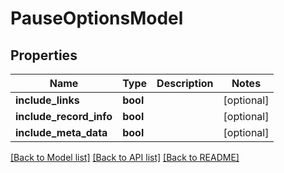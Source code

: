 # PauseOptionsModel

## Properties
Name | Type | Description | Notes
------------ | ------------- | ------------- | -------------
**include_links** | **bool** |  | [optional] 
**include_record_info** | **bool** |  | [optional] 
**include_meta_data** | **bool** |  | [optional] 

[[Back to Model list]](../README.md#documentation-for-models) [[Back to API list]](../README.md#documentation-for-api-endpoints) [[Back to README]](../README.md)


